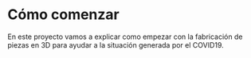 # Cómo comenzar

En este proyecto vamos a explicar como empezar con la fabricación de
piezas en 3D para ayudar a la situación generada por el COVID19.

